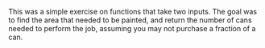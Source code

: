 This was a simple exercise on functions that take two inputs. The goal was to find the area that needed to be painted, and return the number of cans needed to perform the job, assuming you may not purchase a fraction of a can.
